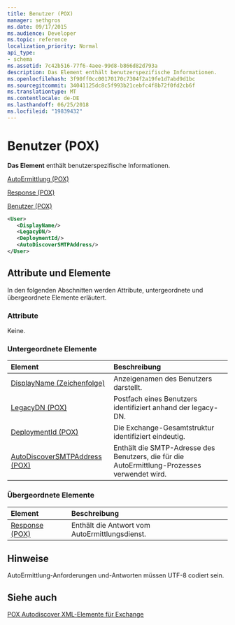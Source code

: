 ```yaml
---
title: Benutzer (POX)
manager: sethgros
ms.date: 09/17/2015
ms.audience: Developer
ms.topic: reference
localization_priority: Normal
api_type:
- schema
ms.assetid: 7c42b516-77f6-4aee-99d8-b866d82d793a
description: Das Element enthält benutzerspezifische Informationen.
ms.openlocfilehash: 3f90ff0cc00170170c7304f2a19fe1d7abd9d1bc
ms.sourcegitcommit: 34041125dc8c5f993b21cebfc4f8b72f0fd2cb6f
ms.translationtype: MT
ms.contentlocale: de-DE
ms.lasthandoff: 06/25/2018
ms.locfileid: "19839432"
---
```

# <a name="user-pox"></a>Benutzer (POX)

**Das Element** enthält benutzerspezifische Informationen. 
  
[AutoErmittlung (POX)](autodiscover-pox.md)
  
[Response (POX)](response-pox.md)
  
[Benutzer (POX)](user-pox.md)
  
```xml
<User>
   <DisplayName/>
   <LegacyDN/>
   <DeploymentId/>
   <AutoDiscoverSMTPAddress/>
</User>
```

## <a name="attributes-and-elements"></a>Attribute und Elemente

In den folgenden Abschnitten werden Attribute, untergeordnete und übergeordnete Elemente erläutert.
  
### <a name="attributes"></a>Attribute

Keine.
  
### <a name="child-elements"></a>Untergeordnete Elemente

|**Element**|**Beschreibung**|
|:-----|:-----|
|[DisplayName (Zeichenfolge)](displayname-string.md) <br/> |Anzeigenamen des Benutzers darstellt.  <br/> |
|[LegacyDN (POX)](legacydn-pox.md) <br/> |Postfach eines Benutzers identifiziert anhand der legacy-DN.  <br/> |
|[DeploymentId (POX)](deploymentid-pox.md) <br/> |Die Exchange-Gesamtstruktur identifiziert eindeutig.  <br/> |
|[AutoDiscoverSMTPAddress (POX)](autodiscoversmtpaddress-pox.md) <br/> |Enthält die SMTP-Adresse des Benutzers, die für die AutoErmittlung-Prozesses verwendet wird.  <br/> |
   
### <a name="parent-elements"></a>Übergeordnete Elemente

|**Element**|**Beschreibung**|
|:-----|:-----|
|[Response (POX)](response-pox.md) <br/> |Enthält die Antwort vom AutoErmittlungsdienst.  <br/> |
   
## <a name="remarks"></a>Hinweise

AutoErmittlung-Anforderungen und-Antworten müssen UTF-8 codiert sein.
  
## <a name="see-also"></a>Siehe auch



[POX Autodiscover XML-Elemente für Exchange](pox-autodiscover-xml-elements-for-exchange.md)

